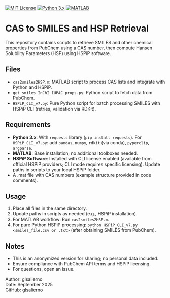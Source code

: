 [![MIT License](https://img.shields.io/badge/License-MIT-green.svg)](https://github.com/glsalierno/pubchem-toxinfo-cas-retriever/blob/main/LICENSE)
[![Python 3.x](https://img.shields.io/badge/python-3.x-blue.svg)](https://www.python.org/downloads/)
[![MATLAB](https://img.shields.io/badge/MATLAB-R2014b%2B-orange.svg)](https://www.mathworks.com/products/matlab.html)
# CAS to SMILES and HSP Retrieval

This repository contains scripts to retrieve SMILES and other chemical properties from PubChem using a CAS number, then compute Hansen Solubility Parameters (HSP) using HSPiP software.

## Files
- `cas2smiles2HSP.m`: MATLAB script to process CAS lists and integrate with Python and HSPiP.
- `get_smiles_InChI_IUPAC_props.py`: Python script to fetch data from PubChem.
- `HSPiP_CLI_v7.py`: Pure Python script for batch processing SMILES with HSPiP CLI (retries, validation via RDKit).

## Requirements
- **Python 3.x**: With `requests` library (`pip install requests`). For `HSPiP_CLI_v7.py`: add `pandas`, `numpy`, `rdkit` (via conda), `pyperclip`, `argparse`.
- **MATLAB**: Base installation; no additional toolboxes needed.
- **HSPiP Software**: Installed with CLI license enabled (available from official HSPiP providers; CLI mode requires specific licensing). Update paths in scripts to your local HSPiP folder.
- A .mat file with CAS numbers (example structure provided in code comments).

## Usage
1. Place all files in the same directory.
2. Update paths in scripts as needed (e.g., HSPiP installation).
3. For MATLAB workflow: Run `cas2smiles2HSP.m`.
4. For pure Python HSPiP processing: `python HSPiP_CLI_v7.py <smiles_file.csv or .txt>` (after obtaining SMILES from PubChem).

## Notes
- This is an anonymized version for sharing; no personal data included.
- Ensure compliance with PubChem API terms and HSPiP licensing.
- For questions, open an issue.

Author: glsalierno  
Date: September 2025  
GitHub: [glsalierno](https://github.com/glsalierno)
